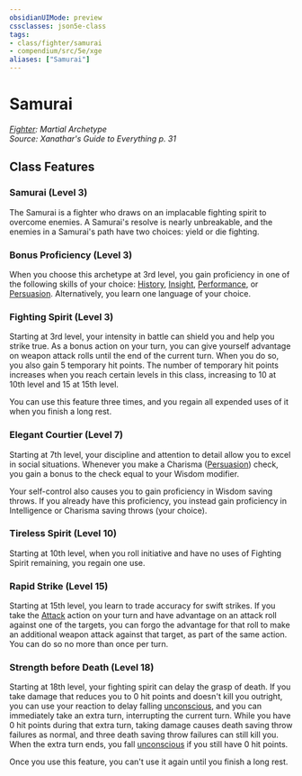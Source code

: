 ```yaml
---
obsidianUIMode: preview
cssclasses: json5e-class
tags:
- class/fighter/samurai
- compendium/src/5e/xge
aliases: ["Samurai"]
---
```

# Samurai
*[Fighter](./fighter.md#): Martial Archetype*  
*Source: Xanathar's Guide to Everything p. 31*  


## Class Features

### Samurai (Level 3)

The Samurai is a fighter who draws on an implacable fighting spirit to overcome enemies. A Samurai's resolve is nearly unbreakable, and the enemies in a Samurai's path have two choices: yield or die fighting.

### Bonus Proficiency (Level 3)

When you choose this archetype at 3rd level, you gain proficiency in one of the following skills of your choice: [History](../../Rules%20&%20Options/5e%20Rules/skills.md##History), [Insight](../../Rules%20&%20Options/5e%20Rules/skills.md##Insight), [Performance](../../Rules%20&%20Options/5e%20Rules/skills.md##Performance), or [Persuasion](../../Rules%20&%20Options/5e%20Rules/skills.md##Persuasion). Alternatively, you learn one language of your choice.

### Fighting Spirit (Level 3)

Starting at 3rd level, your intensity in battle can shield you and help you strike true. As a bonus action on your turn, you can give yourself advantage on weapon attack rolls until the end of the current turn. When you do so, you also gain 5 temporary hit points. The number of temporary hit points increases when you reach certain levels in this class, increasing to 10 at 10th level and 15 at 15th level.

You can use this feature three times, and you regain all expended uses of it when you finish a long rest.

### Elegant Courtier (Level 7)

Starting at 7th level, your discipline and attention to detail allow you to excel in social situations. Whenever you make a Charisma ([Persuasion](../../Rules%20&%20Options/5e%20Rules/skills.md.md##Persuasion)) check, you gain a bonus to the check equal to your Wisdom modifier.

Your self-control also causes you to gain proficiency in Wisdom saving throws. If you already have this proficiency, you instead gain proficiency in Intelligence or Charisma saving throws (your choice).

### Tireless Spirit (Level 10)

Starting at 10th level, when you roll initiative and have no uses of Fighting Spirit remaining, you regain one use.

### Rapid Strike (Level 15)

Starting at 15th level, you learn to trade accuracy for swift strikes. If you take the [Attack](../../Rules%20&%20Options/5e%20Rules/actions.md##Attack) action on your turn and have advantage on an attack roll against one of the targets, you can forgo the advantage for that roll to make an additional weapon attack against that target, as part of the same action. You can do so no more than once per turn.

### Strength before Death (Level 18)

Starting at 18th level, your fighting spirit can delay the grasp of death. If you take damage that reduces you to 0 hit points and doesn't kill you outright, you can use your reaction to delay falling [unconscious](../../Rules%20&%20Options/5e%20Rules/conditions.md##unconscious), and you can immediately take an extra turn, interrupting the current turn. While you have 0 hit points during that extra turn, taking damage causes death saving throw failures as normal, and three death saving throw failures can still kill you. When the extra turn ends, you fall [unconscious](../../Rules%20&%20Options/5e%20Rules/conditions.md##unconscious) if you still have 0 hit points.

Once you use this feature, you can't use it again until you finish a long rest.